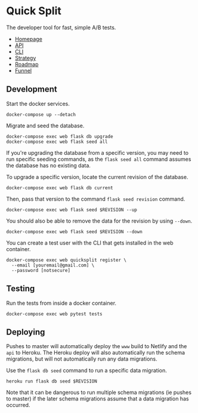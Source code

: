 # Quick Split

The developer tool for fast, simple A/B tests.

- [Homepage](https://www.quicksplit.io/)
- [API](https://api.quicksplit.io)
- [CLI](https://pypi.org/project/quicksplit/)
- [Strategy](https://docs.google.com/document/d/14eRby5gIR1EO34UlIYWJHo872wBYPtGcp5op8uScp50/edit)
- [Roadmap](https://docs.google.com/document/d/1hDR0D_x5KTq0KHubmEOkesaTK_H2FkPqP6lx9cx0gaY/edit#)
- [Funnel](https://docs.google.com/spreadsheets/d/10Yfp1TJahbu0AgK6nwYBVWmQQYqD9kGv7Jnimgyy7wA/edit#gid=0)

## Development

Start the docker services.

```
docker-compose up --detach
```

Migrate and seed the database.

```
docker-compose exec web flask db upgrade
docker-compose exec web flask seed all
```

If you're upgrading the database from a specific version, you may need to run specific seeding commands, as the `flask seed all` command assumes the database has no existing data.

To upgrade a specific version, locate the current revision of the database.

```
docker-compose exec web flask db current
```

Then, pass that version to the command `flask seed revision` command.

```
docker-compose exec web flask seed $REVISION --up
```

You should also be able to remove the data for the revision by using `--down`.

```
docker-compose exec web flask seed $REVISION --down
```

You can create a test user with the CLI that gets installed in the web container.

```
docker-compose exec web quicksplit register \
  --email [youremail@gmail.com] \
  --password [notsecure]
```

## Testing

Run the tests from inside a docker container.

```
docker-compose exec web pytest tests
```

## Deploying

Pushes to master will automatically deploy the `www` build to Netlify and the `api` to Heroku. The Heroku deploy will also automatically run the schema migrations, but will not automatically run any data migrations.

Use the `flask db seed` command to run a specific data migration.

```
heroku run flask db seed $REVISION
```

Note that it can be dangerous to run multiple schema migrations (ie pushes to master) if the later schema migrations assume that a data migration has occurred.
